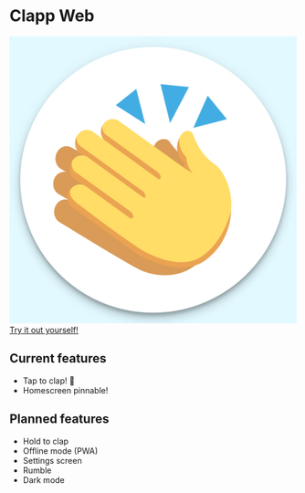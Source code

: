 # Clapp Web

![clapp logo](https://github.com/clapp-app/clapp_web/raw/master/misc/clapp-logo.jpg)
[Try it out yourself!](https://clapp-app.github.io/)

## Current features

- Tap to clap! :clap:
- Homescreen pinnable!

## Planned features

- Hold to clap
- Offline mode (PWA)
- Settings screen
- Rumble
- Dark mode
